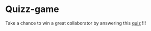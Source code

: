 # Quizz-game

Take a chance to win a great collaborator by answering this [quiz](https://20-projects-in-javascript-udemy.github.io/Quizz-game/) !!!
